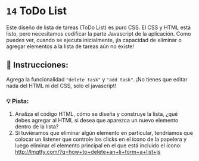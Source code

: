 # `14` ToDo List

Este diseño de lista de tareas (ToDo List) es puro CSS. El CSS y HTML está listo, pero necesitamos codificar la parte Javascript de la aplicación. Como puedes ver, cuando se ejecuta inicialmente, ¡la capacidad de eliminar o agregar elementos a la lista de tareas aún no existe!

## 📝 Instrucciones:
Agrega la funcionalidad `"delete task"` y `"add task"`. ¡No tienes que editar nada del HTML ni del CSS, solo el javascript!

### 💡 Pista:

1. Analiza el código HTML, cómo se diseña y construye la lista, ¿qué debes agregar al HTML si desea que aparezca un nuevo elemento dentro de la lista?
2. Si tuviéramos que eliminar algún elemento en particular, tendríamos que colocar un listener que controle los clicks en el ícono de la papelera y luego eliminar el elemento principal en el que está incluido el ícono: http://lmgtfy.com/?q=how+to+delete+an+li+form+a+list+js